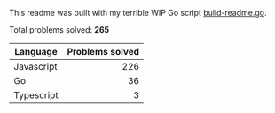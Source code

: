 This readme was built with my terrible WIP Go script [build-readme.go](build-readme.go).

Total problems solved: **265**

| Language | Problems solved |
| --- | --: |
| Javascript | 226 |
| Go | 36 |
| Typescript | 3 |
